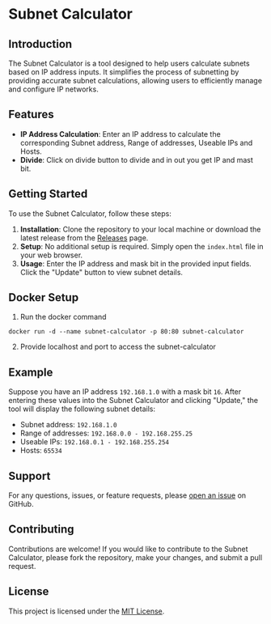# Subnet Calculator

## Introduction

The Subnet Calculator is a tool designed to help users calculate subnets based on IP address inputs. It simplifies the process of subnetting by providing accurate subnet calculations, allowing users to efficiently manage and configure IP networks.

## Features

- **IP Address Calculation**: Enter an IP address to calculate the corresponding Subnet address, Range of addresses, Useable IPs and Hosts.
- **Divide**: Click on divide button to divide and in out you get IP and mast bit.

## Getting Started

To use the Subnet Calculator, follow these steps:

1. **Installation**: Clone the repository to your local machine or download the latest release from the [Releases](https://github.com/jigneshvray/subnet-calculator/releases) page.
2. **Setup**: No additional setup is required. Simply open the `index.html` file in your web browser.
3. **Usage**: Enter the IP address and mask bit in the provided input fields. Click the "Update" button to view subnet details.

## Docker Setup
1. Run the docker command
```console
docker run -d --name subnet-calculator -p 80:80 subnet-calculator
```
2. Provide localhost and port to access the subnet-calculator
   
## Example

Suppose you have an IP address `192.168.1.0` with a mask bit `16`. After entering these values into the Subnet Calculator and clicking "Update," the tool will display the following subnet details:

- Subnet address: `192.168.1.0`
- Range of addresses: `192.168.0.0 - 192.168.255.25`
- Useable IPs: `192.168.0.1 - 192.168.255.254`
- Hosts: `65534`

## Support

For any questions, issues, or feature requests, please [open an issue](https://github.com/jigneshvray/subnet-calculator/issues) on GitHub.

## Contributing

Contributions are welcome! If you would like to contribute to the Subnet Calculator, please fork the repository, make your changes, and submit a pull request.

## License

This project is licensed under the [MIT License](LICENSE).
